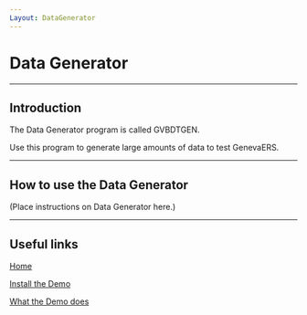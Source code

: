 ```yaml
---
Layout: DataGenerator
---
```


# Data Generator

-----

## Introduction

The Data Generator program is called GVBDTGEN.

Use this program to generate large amounts of data to test GenevaERS.

-----
## How to use the Data Generator

\(Place instructions on Data Generator here.\)

-----

## Useful links

[Home](index.md)

[Install the Demo](InstallDemo.md)

[What the Demo does](WhatDemoDoes.md)